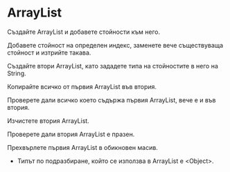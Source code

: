 ArrayList
========
Създайте ArrayList и добавете стойности към него.

Добавете стойност на определен индекс, заменете вече съществуваща стойност и изтрийте такава.

Създайте втори ArrayList, като зададете типа на стойностите в него на String.

Копирайте всичко от първия ArrayList във втория.

Проверете дали всичко което съдържа първия ArrayList, вече е и във втория.

Изчистете втория ArrayList.

Проверете дали втория ArrayList е празен.

Прехвърлете първия ArrayList в обикновен масив.

* Типът по подразбиране, който се използва в ArrayList е \<Object\>.
